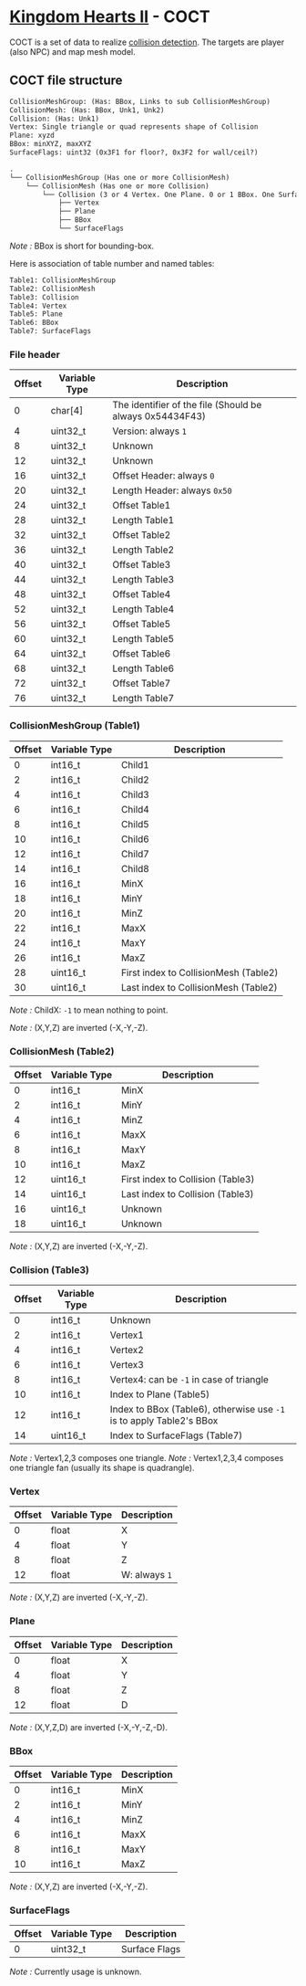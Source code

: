 # [Kingdom Hearts II](../../index.md) - COCT

COCT is a set of data to realize [collision detection](https://en.wikipedia.org/wiki/Collision_detection). The targets are player (also NPC) and map mesh model.

## COCT file structure

```txt
CollisionMeshGroup: (Has: BBox, Links to sub CollisionMeshGroup)
CollisionMesh: (Has: BBox, Unk1, Unk2)
Collision: (Has: Unk1)
Vertex: Single triangle or quad represents shape of Collision
Plane: xyzd
BBox: minXYZ, maxXYZ
SurfaceFlags: uint32 (0x3F1 for floor?, 0x3F2 for wall/ceil?)

.
└── CollisionMeshGroup (Has one or more CollisionMesh)
    └── CollisionMesh (Has one or more Collision)
        └── Collision (3 or 4 Vertex. One Plane. 0 or 1 BBox. One SurfaceFlags)
            ├── Vertex
            ├── Plane
            ├── BBox
            └── SurfaceFlags
```

_Note :_ BBox is short for bounding-box.

Here is association of table number and named tables:

```txt
Table1: CollisionMeshGroup
Table2: CollisionMesh
Table3: Collision
Table4: Vertex
Table5: Plane
Table6: BBox
Table7: SurfaceFlags
```

### File header

| Offset | Variable Type | Description |
|--------|---------------|-------------|
| 0 | char[4] | The identifier of the file (Should be always 0x54434F43) |
| 4 | uint32_t | Version: always `1`
| 8 | uint32_t | Unknown
| 12 | uint32_t | Unknown
| 16 | uint32_t | Offset Header: always `0`
| 20 | uint32_t | Length Header: always `0x50`
| 24 | uint32_t | Offset Table1
| 28 | uint32_t | Length Table1
| 32 | uint32_t | Offset Table2
| 36 | uint32_t | Length Table2
| 40 | uint32_t | Offset Table3
| 44 | uint32_t | Length Table3
| 48 | uint32_t | Offset Table4
| 52 | uint32_t | Length Table4
| 56 | uint32_t | Offset Table5
| 60 | uint32_t | Length Table5
| 64 | uint32_t | Offset Table6
| 68 | uint32_t | Length Table6
| 72 | uint32_t | Offset Table7
| 76 | uint32_t | Length Table7

### CollisionMeshGroup (Table1)

| Offset | Variable Type | Description |
|--------|---------------|-------------|
| 0 | int16_t | Child1
| 2 | int16_t | Child2
| 4 | int16_t | Child3
| 6 | int16_t | Child4
| 8 | int16_t | Child5
| 10 | int16_t | Child6
| 12 | int16_t | Child7
| 14 | int16_t | Child8
| 16 | int16_t | MinX
| 18 | int16_t | MinY
| 20 | int16_t | MinZ
| 22 | int16_t | MaxX
| 24 | int16_t | MaxY
| 26 | int16_t | MaxZ
| 28 | uint16_t | First index to CollisionMesh (Table2)
| 30 | uint16_t | Last index to CollisionMesh (Table2)

_Note :_ ChildX: `-1` to mean nothing to point.

_Note :_ (X,Y,Z) are inverted (-X,-Y,-Z).


### CollisionMesh (Table2)

| Offset | Variable Type | Description |
|--------|---------------|-------------|
| 0 | int16_t | MinX
| 2 | int16_t | MinY
| 4 | int16_t | MinZ
| 6 | int16_t | MaxX
| 8 | int16_t | MaxY
| 10 | int16_t | MaxZ
| 12 | uint16_t | First index to Collision (Table3)
| 14 | uint16_t | Last index to Collision (Table3)
| 16 | uint16_t | Unknown
| 18 | uint16_t | Unknown

_Note :_ (X,Y,Z) are inverted (-X,-Y,-Z).


### Collision (Table3)

| Offset | Variable Type | Description |
|--------|---------------|-------------|
| 0 | int16_t | Unknown
| 2 | int16_t | Vertex1
| 4 | int16_t | Vertex2
| 6 | int16_t | Vertex3
| 8 | int16_t | Vertex4: can be `-1` in case of triangle
| 10 | int16_t | Index to Plane (Table5)
| 12 | int16_t | Index to BBox (Table6), otherwise use `-1` is to apply Table2's BBox
| 14 | uint16_t | Index to SurfaceFlags (Table7)

_Note :_ Vertex1,2,3 composes one triangle.
_Note :_ Vertex1,2,3,4 composes one triangle fan (usually its shape is quadrangle).


### Vertex

| Offset | Variable Type | Description |
|--------|---------------|-------------|
| 0 | float | X
| 4 | float | Y
| 8 | float | Z
| 12 | float | W: always `1`

_Note :_ (X,Y,Z) are inverted (-X,-Y,-Z).


### Plane

| Offset | Variable Type | Description |
|--------|---------------|-------------|
| 0 | float | X
| 4 | float | Y
| 8 | float | Z
| 12 | float | D

_Note :_ (X,Y,Z,D) are inverted (-X,-Y,-Z,-D).


### BBox

| Offset | Variable Type | Description |
|--------|---------------|-------------|
| 0 | int16_t | MinX
| 2 | int16_t | MinY
| 4 | int16_t | MinZ
| 6 | int16_t | MaxX
| 8 | int16_t | MaxY
| 10 | int16_t | MaxZ

_Note :_ (X,Y,Z) are inverted (-X,-Y,-Z).


### SurfaceFlags

| Offset | Variable Type | Description |
|--------|---------------|-------------|
| 0 | uint32_t | Surface Flags

_Note :_ Currently usage is unknown.
